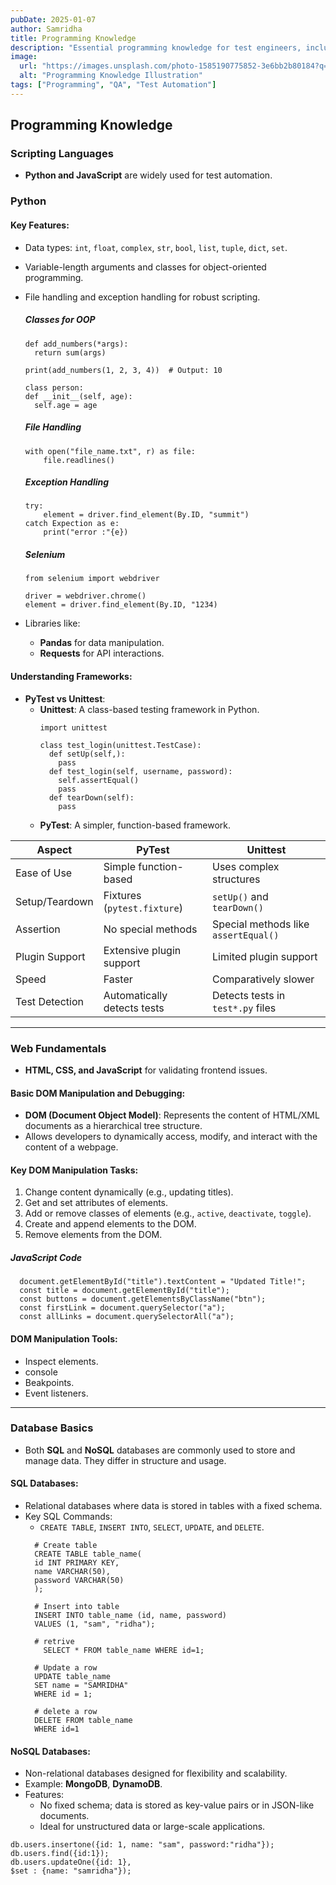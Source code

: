 ```yaml
---
pubDate: 2025-01-07
author: Samridha
title: Programming Knowledge
description: "Essential programming knowledge for test engineers, including scripting languages like Python and JavaScript, DOM manipulation for frontend validation, and SQL/NoSQL database basics for backend testing."
image:
  url: "https://images.unsplash.com/photo-1585190775852-3e6bb2b80184?q=80&w=2788&auto=format&fit=crop&ixlib=rb-4.0.3&ixid=M3wxMjA3fDB8MHxwaG90by1wYWdlfHx8fGVufDB8fHx8fA%3D%3D"
  alt: "Programming Knowledge Illustration"
tags: ["Programming", "QA", "Test Automation"]
---
```


## Programming Knowledge

### Scripting Languages
- **Python and JavaScript** are widely used for test automation.

### Python 

#### Key Features:
- Data types: `int`, `float`, `complex`, `str`, `bool`, `list`, `tuple`, `dict`, `set`.
- Variable-length arguments and classes for object-oriented programming.
- File handling and exception handling for robust scripting.

  ##### Classes for OOP
    ```
    def add_numbers(*args):
      return sum(args)

  print(add_numbers(1, 2, 3, 4))  # Output: 10

  class person:
    def __init__(self, age):
      self.age = age
    ```
  ##### File Handling
  ```
  with open("file_name.txt", r) as file:
	  file.readlines()
  ```

  ##### Exception Handling
  ```
  try:
	  element = driver.find_element(By.ID, "summit")
  catch Expection as e:
	  print("error :"{e})
  ```
  ##### Selenium
  ```
  from selenium import webdriver

  driver = webdriver.chrome()
  element = driver.find_element(By.ID, "1234)
  ```
- Libraries like:
  - **Pandas** for data manipulation.
  - **Requests** for API interactions.

#### Understanding Frameworks:
- **PyTest vs Unittest**:
  - **Unittest**: A class-based testing framework in Python.
    ```
    import unittest

    class test_login(unittest.TestCase):
      def setUp(self,):
        pass
      def test_login(self, username, password):
        self.assertEqual()
        pass
      def tearDown(self):
        pass
    ```
  - **PyTest**: A simpler, function-based framework.

| **Aspect**          | **PyTest**                  | **Unittest**            |
|----------------------|-----------------------------|--------------------------|
| Ease of Use          | Simple function-based      | Uses complex structures |
| Setup/Teardown       | Fixtures (`pytest.fixture`) | `setUp()` and `tearDown()` |
| Assertion            | No special methods         | Special methods like `assertEqual()` |
| Plugin Support       | Extensive plugin support   | Limited plugin support   |
| Speed                | Faster                     | Comparatively slower     |
| Test Detection       | Automatically detects tests | Detects tests in `test*.py` files |

---

### Web Fundamentals
- **HTML, CSS, and JavaScript** for validating frontend issues.

#### Basic DOM Manipulation and Debugging:
- **DOM (Document Object Model)**: Represents the content of HTML/XML documents as a hierarchical tree structure.
- Allows developers to dynamically access, modify, and interact with the content of a webpage.

#### Key DOM Manipulation Tasks:
1. Change content dynamically (e.g., updating titles).
2. Get and set attributes of elements.
3. Add or remove classes of elements (e.g., `active`, `deactivate`, `toggle`).
4. Create and append elements to the DOM.
5. Remove elements from the DOM.

##### JavaScript Code
```
  document.getElementById("title").textContent = "Updated Title!";
  const title = document.getElementById("title");
  const buttons = document.getElementsByClassName("btn");
  const firstLink = document.querySelector("a");
  const allLinks = document.querySelectorAll("a");
```
#### DOM Manipulation Tools:
- Inspect elements.
- console
- Beakpoints.
- Event listeners.

---

### Database Basics
- Both **SQL** and **NoSQL** databases are commonly used to store and manage data. They differ in structure and usage.

#### SQL Databases:
- Relational databases where data is stored in tables with a fixed schema.
- Key SQL Commands:
  - `CREATE TABLE`, `INSERT INTO`, `SELECT`, `UPDATE`, and `DELETE`.
  ```
    # Create table
    CREATE TABLE table_name(
    id INT PRIMARY KEY,
    name VARCHAR(50),
    password VARCHAR(50)
    );

    # Insert into table
    INSERT INTO table_name (id, name, password)
    VALUES (1, "sam", "ridha");

    # retrive
      SELECT * FROM table_name WHERE id=1;
      
    # Update a row
    UPDATE table_name
    SET name = "SAMRIDHA"
    WHERE id = 1;

    # delete a row
    DELETE FROM table_name
    WHERE id=1
  ```

#### NoSQL Databases:
- Non-relational databases designed for flexibility and scalability.
- Example: **MongoDB**, **DynamoDB**.
- Features:
  - No fixed schema; data is stored as key-value pairs or in JSON-like documents.
  - Ideal for unstructured data or large-scale applications.
```
db.users.insertone({id: 1, name: "sam", password:"ridha"});
db.users.find({id:1});
db.users.updateOne({id: 1},
$set : {name: "samridha"});
```